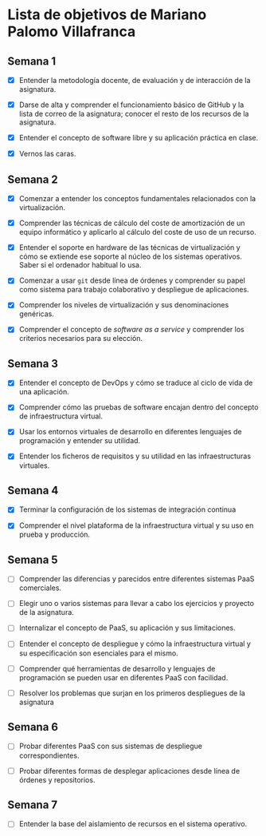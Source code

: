 Lista de objetivos de Mariano Palomo Villafranca
============================
## Semana 1
- [X] Entender la metodología docente, de evaluación y de interacción de la asignatura.

- [X] Darse de alta y comprender el funcionamiento básico de GitHub y la lista de correo de la asignatura; conocer el resto de los recursos de la asignatura.

- [X] Entender el concepto de software libre y su aplicación práctica en clase.

- [X] Vernos las caras.

## Semana 2
- [X] Comenzar a entender los conceptos fundamentales relacionados con la virtualización.

- [X] Comprender las técnicas de cálculo del coste de amortización de un equipo informático y aplicarlo al cálculo del coste de uso de un recurso.

- [X] Entender el soporte en hardware de las técnicas de virtualización y cómo se extiende ese soporte al núcleo de los sistemas operativos. Saber si el ordenador habitual lo usa.

- [X] Comenzar a usar `git` desde línea de órdenes y comprender su papel como sistema para trabajo colaborativo y despliegue de aplicaciones.

- [X] Comprender los niveles de virtualización y sus denominaciones genéricas.

- [X] Comprender el concepto de *software as a service* y comprender los criterios necesarios para su elección.

## Semana 3
- [X] Entender el concepto de DevOps y cómo se traduce al ciclo de vida de una aplicación.

- [X] Comprender cómo las pruebas de software encajan dentro del concepto de infraestructura virtual.

- [X] Usar los entornos virtuales de desarrollo en diferentes lenguajes de programación y entender su utilidad.

- [X] Entender los ficheros de requisitos y su utilidad en las infraestructuras virtuales.

## Semana 4
- [X] Terminar la configuración de los sistemas de integración continua

- [X] Comprender el nivel plataforma de la infraestructura virtual y su uso en prueba y producción.

## Semana 5
- [ ] Comprender las diferencias y parecidos entre diferentes sistemas PaaS comerciales.

- [ ] Elegir uno o varios sistemas para llevar a cabo los ejercicios y proyecto de la asignatura.

- [ ] Internalizar el concepto de PaaS, su aplicación y sus limitaciones.

- [ ] Entender el concepto de despliegue y cómo la infraestructura virtual y su especificación son esenciales para el mismo.

- [ ] Comprender qué herramientas de desarrollo y lenguajes de programación se pueden usar en diferentes PaaS con facilidad.

- [ ] Resolver los problemas que surjan en los primeros despliegues de la asignatura

## Semana 6
- [ ] Probar diferentes PaaS con sus sistemas de despliegue correspondientes.

- [ ] Probar diferentes formas de desplegar aplicaciones desde línea de órdenes y repositorios.

## Semana 7
- [ ] Entender la base del aislamiento de recursos en el sistema operativo.

